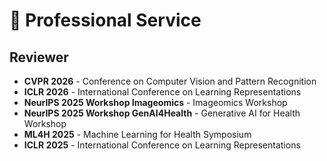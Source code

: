 # 📝 Professional Service

## Reviewer

- **CVPR 2026** - Conference on Computer Vision and Pattern Recognition
- **ICLR 2026** - International Conference on Learning Representations
- **NeurIPS 2025 Workshop Imageomics** - Imageomics Workshop
- **NeurIPS 2025 Workshop GenAI4Health** - Generative AI for Health Workshop
- **ML4H 2025** - Machine Learning for Health Symposium
- **ICLR 2025** - International Conference on Learning Representations